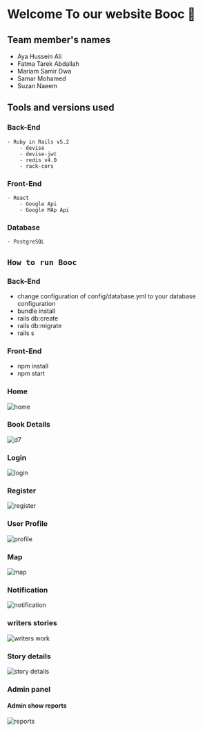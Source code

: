 # Welcome To our website Booc 👋
## Team member's names
- Aya Hussein Ali
- Fatma Tarek Abdallah
- Mariam Samir Dwa
- Samar Mohamed
- Suzan Naeem

## Tools and versions used 
### Back-End
    - Ruby in Rails v5.2
        - devise
        - devise-jwt 
        - redis v4.0
        - rack-cors
### Front-End
    - React 
        - Google Api 
        - Google MAp Api        
### Database
    - PostgreSQL
        
## `How to run Booc`
### Back-End
   * change configuration of config/database.yml to your database configuration 
   * bundle install
   * rails db:create 
   * rails db:migrate
   * rails s 
### Front-End
   * npm install
   * npm start

### Home
![home](https://user-images.githubusercontent.com/76849214/123522259-8ea05500-d6bc-11eb-9bda-7206e1a3c78e.jpg)
### Book Details
![d7](https://user-images.githubusercontent.com/76849214/123522795-fdcb7880-d6bf-11eb-97ac-ab71d020e213.jpeg)

### Login 
![login](https://user-images.githubusercontent.com/76849214/123522512-f73c0180-d6bd-11eb-86a3-9a384d2064d9.jpg)
### Register
![register](https://user-images.githubusercontent.com/76849214/123522524-0753e100-d6be-11eb-800d-f95119fda209.jpg)
### User Profile
![profile](https://user-images.githubusercontent.com/76849214/123522628-ab3d8c80-d6be-11eb-8af6-7ed5e82bd4c8.jpg)

### Map
![map](https://user-images.githubusercontent.com/76849214/123522363-1b4b1300-d6bd-11eb-90a6-a6a113122a17.jpg)
### Notification 
![notification](https://user-images.githubusercontent.com/76849214/123522372-27cf6b80-d6bd-11eb-98c3-5e1b5d10b89e.jpg)

### writers stories
![writers work](https://user-images.githubusercontent.com/76849214/123522780-d4aae800-d6bf-11eb-8581-8a3a4824dc56.jpg)
### Story details
![story details](https://user-images.githubusercontent.com/76849214/123522891-bee9f280-d6c0-11eb-9fde-14880a8d2a53.jpg)

### Admin panel
#### Admin show reports
![reports](https://user-images.githubusercontent.com/76849214/123522543-20f52880-d6be-11eb-8677-5a54ece22982.jpg)
















